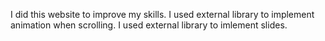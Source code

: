 I did this website to improve my skills.
I used external library to implement animation when scrolling.
I used external library to imlement slides.
